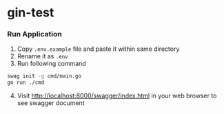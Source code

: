 # gin-test

### Run Application

1.  Copy `.env.example` file and paste it within same directory
2.  Rename it as `.env`
3.  Run following command

```bash
swag init -g cmd/main.go
go run ./cmd
```

4.  Visit <http://localhost:8000/swagger/index.html> in your web browser to see swagger document
